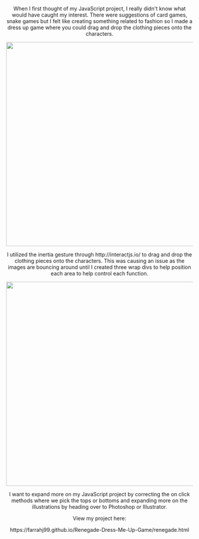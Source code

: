 <p align="center">
When I first thought of my JavaScript project, I really didn't know what would 
have caught my interest. There were suggestions of card games, snake games but I 
felt like creating something related to fashion so I made a dress up game where you
could drag and drop the clothing pieces onto the characters. 
</p>

<p align="center">
  <img src="https://i.imgur.com/JUNtAKl.png" width="550"/>
</p>

<p align="center">
I utilized the inertia gesture through http://interactjs.io/ to drag and drop the clothing pieces
onto the characters. This was causing an issue as the images are bouncing around until I created
three wrap divs to help position each area to help control each function. 
</p>

<p align="center">
  <img src="https://i.imgur.com/b28hJvZ.png" width="550"/>
</p>

<p align="center">
I want to expand more on my JavaScript project by correcting the on click methods where we pick the
tops or bottoms and expanding more on the illustrations by heading over to Photoshop or Illustrator. 
</p>

<p align="center">
View my project here:
</p>

<p align="center">
https://farrahj99.github.io/Renegade-Dress-Me-Up-Game/renegade.html
</p>
